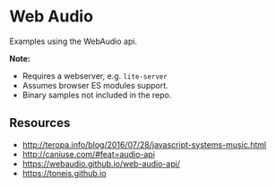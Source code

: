 # Web Audio

Examples using the WebAudio api.

**Note:**
- Requires a webserver, e.g. `lite-server`
- Assumes browser ES modules support.
- Binary samples not included in the repo.

## Resources

- http://teropa.info/blog/2016/07/28/javascript-systems-music.html
- http://caniuse.com/#feat=audio-api
- https://webaudio.github.io/web-audio-api/
- https://tonejs.github.io
